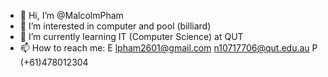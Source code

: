 - 👋 Hi, I’m @MalcolmPham
- 👀 I’m interested in computer and pool (billiard)
- 🌱 I’m currently learning IT (Computer Science) at QUT
- 📫 How to reach me: 
  E lpham2601@gmail.com
    n10717706@qut.edu.au
  P (+61)478012304

<!---
MalcolmPham/MalcolmPham is a ✨ special ✨ repository because its `README.md` (this file) appears on your GitHub profile.
You can click the Preview link to take a look at your changes.
--->
